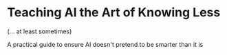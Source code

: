 # Teaching AI the Art of Knowing Less

(... at least sometimes)

A practical guide to ensure AI doesn't pretend to be smarter than it is

<!-- NOTES: Hook; set promise of framework + prompt + rules -->

